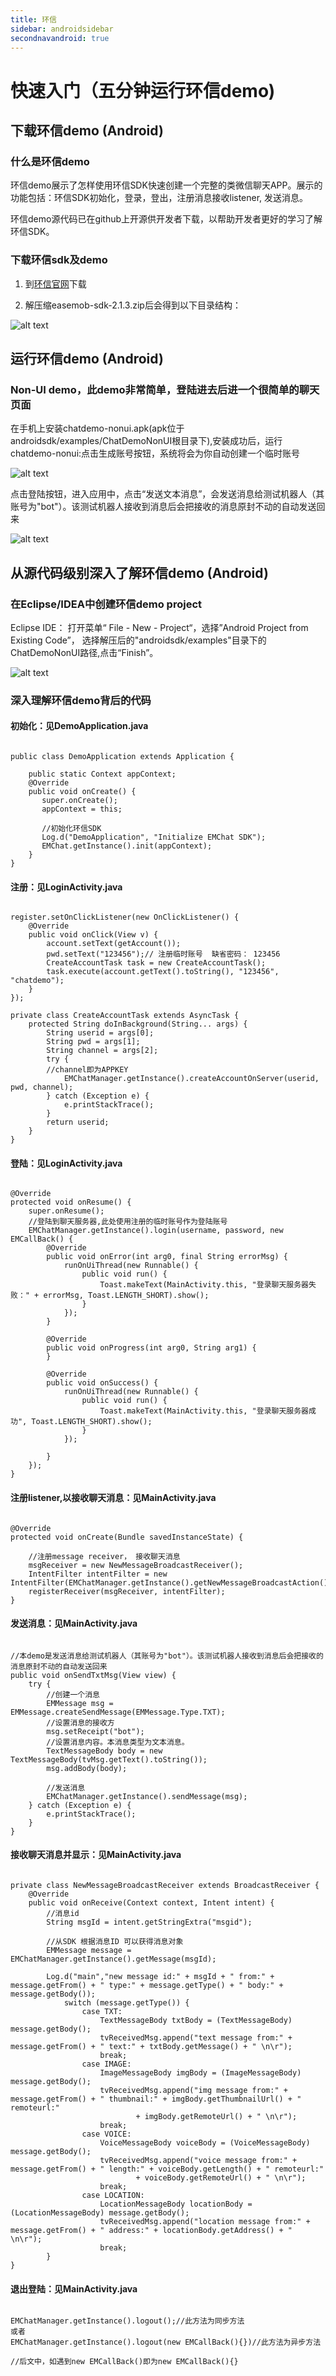 ```yaml
---
title: 环信
sidebar: androidsidebar
secondnavandroid: true
---
```


# 快速入门（五分钟运行环信demo) 


## 下载环信demo (Android) 

###  什么是环信demo

环信demo展示了怎样使用环信SDK快速创建一个完整的类微信聊天APP。展示的功能包括：环信SDK初始化，登录，登出，注册消息接收listener, 发送消息。

环信demo源代码已在github上开源供开发者下载，以帮助开发者更好的学习了解环信SDK。

### 下载环信sdk及demo 

    

1. 到[环信官网](http://www.easemob.com/sdk/)下载

2. 解压缩easemob-sdk-2.1.3.zip后会得到以下目录结构：
 
 ![alt text](/demo_dirs1.jpg "Title")


## 运行环信demo (Android) 

### Non-UI demo，此demo非常简单，登陆进去后进一个很简单的聊天页面

在手机上安装chatdemo-nonui.apk(apk位于androidsdk/examples/ChatDemoNonUI根目录下),安装成功后，运行chatdemo-nonui:点击生成账号按钮，系统将会为你自动创建一个临时账号

   ![alt text](/login.png "demo")
 

点击登陆按钮，进入应用中，点击“发送文本消息”，会发送消息给测试机器人（其账号为"bot"）。该测试机器人接收到消息后会把接收的消息原封不动的自动发送回来

 ![alt text](/demo.png "demo")


## 从源代码级别深入了解环信demo (Android)

 
### 在Eclipse/IDEA中创建环信demo project 


Eclipse IDE： 打开菜单“ File - New - Project“，选择”Android Project from Existing Code”， 选择解压后的"androidsdk/examples"目录下的ChatDemoNonUI路径,点击“Finish”。

![alt text](/guide1.png "demo")


### 深入理解环信demo背后的代码

#### 初始化：见DemoApplication.java

<pre class="hll"><code class="language-java">
public class DemoApplication extends Application {

    public static Context appContext;
    @Override
    public void onCreate() { 
       super.onCreate();
       appContext = this;
 
       //初始化环信SDK
       Log.d("DemoApplication", "Initialize EMChat SDK");
       EMChat.getInstance().init(appContext);
    }
}
</code></pre>

#### 注册：见LoginActivity.java
    
<pre class="hll"><code class="language-java">
register.setOnClickListener(new OnClickListener() {
    @Override
    public void onClick(View v) {
    	account.setText(getAccount());
    	pwd.setText("123456");// 注册临时账号  缺省密码： 123456
    	CreateAccountTask task = new CreateAccountTask();
    	task.execute(account.getText().toString(), "123456", "chatdemo");
    }
});

private class CreateAccountTask extends AsyncTask<String, Void, String> {
    protected String doInBackground(String... args) {
    	String userid = args[0];
    	String pwd = args[1];
    	String channel = args[2];
    	try {
    	//channel即为APPKEY
    		EMChatManager.getInstance().createAccountOnServer(userid, pwd, channel);
    	} catch (Exception e) {
    		e.printStackTrace();
    	}
    	return userid;
    }
}
</code></pre>

#### 登陆：见LoginActivity.java

<pre class="hll"><code class="language-java">
@Override
protected void onResume() {
    super.onResume();
    //登陆到聊天服务器,此处使用注册的临时账号作为登陆账号
    EMChatManager.getInstance().login(username, password, new EMCallBack() {
        @Override
        public void onError(int arg0, final String errorMsg) {
            runOnUiThread(new Runnable() {
                public void run() {
                    Toast.makeText(MainActivity.this, "登录聊天服务器失败：" + errorMsg, Toast.LENGTH_SHORT).show();
                }
            });
        }

        @Override
        public void onProgress(int arg0, String arg1) {
        }

        @Override
        public void onSuccess() {
            runOnUiThread(new Runnable() {
                public void run() {
                    Toast.makeText(MainActivity.this, "登录聊天服务器成功", Toast.LENGTH_SHORT).show();
                }
            });
            
        }
    });
}
</code></pre>

#### 注册listener,以接收聊天消息：见MainActivity.java

<pre class="hll"><code class="language-java">
@Override
protected void onCreate(Bundle savedInstanceState) {

    //注册message receiver， 接收聊天消息
    msgReceiver = new NewMessageBroadcastReceiver();
    IntentFilter intentFilter = new IntentFilter(EMChatManager.getInstance().getNewMessageBroadcastAction());
    registerReceiver(msgReceiver, intentFilter);
}
</code></pre>

#### 发送消息：见MainActivity.java

<pre class="hll"><code class="language-java">
//本demo是发送消息给测试机器人（其账号为"bot"）。该测试机器人接收到消息后会把接收的消息原封不动的自动发送回来
public void onSendTxtMsg(View view) {
    try {
        //创建一个消息
        EMMessage msg = EMMessage.createSendMessage(EMMessage.Type.TXT);
        //设置消息的接收方
        msg.setReceipt("bot");
        //设置消息内容。本消息类型为文本消息。
        TextMessageBody body = new TextMessageBody(tvMsg.getText().toString());
        msg.addBody(body);
    
        //发送消息
        EMChatManager.getInstance().sendMessage(msg);
    } catch (Exception e) {
        e.printStackTrace();
    }
}
</code></pre>

#### 接收聊天消息并显示：见MainActivity.java
<pre class="hll"><code class="language-java">
private class NewMessageBroadcastReceiver extends BroadcastReceiver {
    @Override
    public void onReceive(Context context, Intent intent) {
        //消息id
        String msgId = intent.getStringExtra("msgid");
        
        //从SDK 根据消息ID 可以获得消息对象
        EMMessage message = EMChatManager.getInstance().getMessage(msgId);

        Log.d("main","new message id:" + msgId + " from:" + message.getFrom() + " type:" + message.getType() + " body:" + message.getBody());
    		switch (message.getType()) {
        		case TXT:
        			TextMessageBody txtBody = (TextMessageBody) message.getBody();
        			tvReceivedMsg.append("text message from:" + message.getFrom() + " text:" + txtBody.getMessage() + " \n\r");
        			break;
        		case IMAGE:
        			ImageMessageBody imgBody = (ImageMessageBody) message.getBody();
        			tvReceivedMsg.append("img message from:" + message.getFrom() + " thumbnail:" + imgBody.getThumbnailUrl() + " remoteurl:"
        					+ imgBody.getRemoteUrl() + " \n\r");
        			break;
        		case VOICE:
        			VoiceMessageBody voiceBody = (VoiceMessageBody) message.getBody();
        			tvReceivedMsg.append("voice message from:" + message.getFrom() + " length:" + voiceBody.getLength() + " remoteurl:"
        					+ voiceBody.getRemoteUrl() + " \n\r");
        			break;
        		case LOCATION:
        			LocationMessageBody locationBody = (LocationMessageBody) message.getBody();
        			tvReceivedMsg.append("location message from:" + message.getFrom() + " address:" + locationBody.getAddress() + " \n\r");
        			break;
        }
}
</code></pre>

#### 退出登陆：见MainActivity.java

<pre class="hll"><code class="language-java">
EMChatManager.getInstance().logout();//此方法为同步方法
或者
EMChatManager.getInstance().logout(new EMCallBack(){})//此方法为异步方法<br/>
//后文中，如遇到new EMCallBack()即为new EMCallBack(){}

	
</code></pre>


